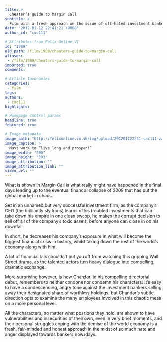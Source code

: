 ```yaml
---
title: >
  Cheater’s guide to Margin Call
subtitle: >
  Film with a fresh approach on the issue of oft-hated investment bankers
date: "2012-01-12 22:41:21 +0000"
author_id: "cac111"

# Attributes from Felix Online V1
id: "1989"
old_path: /film/1989/cheaters-guide-to-margin-call
aliases:
 - /film/1989/cheaters-guide-to-margin-call
imported: true
comments:

# Article Taxonomies
categories:
 - film
tags:
authors:
 - cac111
highlights:

# Homepage control params
headline: true
featured: true

# Image metadata
image_path: "http://felixonline.co.uk/img/upload/201201122241-cac111-zachary-quinto-margin-call.jpg"
image_caption: >
  Must work to “live long and prosper!”
image_width: "590"
image_height: "393"
image_attribution: ""
image_attribution_link: ""
video_url: ""
---
```


What is shown in Margin Call is what really might have happened in the final days leading up to the eventual financial collapse of 2008 that has put the global market in chaos.

Set in an unnamed but very successful investment firm, as the company’s CEO (the brilliantly sly Irons) learns of his troubled investments that can take down his empire in one clean swoop, he makes the corrupt decision to sell off all of the company’s toxic assets, before anyone can close in on his downfall.

In short, he decreases his company’s exposure in what will become the biggest financial crisis in history, whilst taking down the rest of the world’s economy along with him.

A lot of financial talk shouldn’t put you off from watching this gripping Wall Street drama, as the talented actors turn heavy dialogue into compelling, dramatic exchange.

More surprising however, is how Chandor, in his compelling directorial debut, remembers to neither condone nor condemn his characters. It’s easy to have a condescending, angry tone against the investment bankers selling away their designated share of worthless holdings, but Chandor’s subtle direction opts to examine the many employees involved in this chaotic mess on a more personal level.

All the characters, no matter what positions they hold, are shown to have vulnerabilities and insecurities of their own, even in very brief moments, and their personal struggles coping with the demise of the world economy is a fresh, fair-minded and honest approach in the midst of so much hate and anger displayed towards bankers nowadays.
